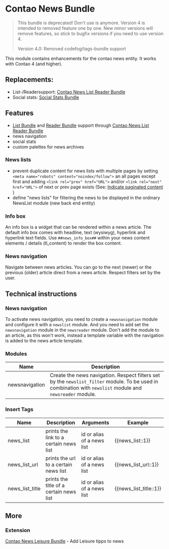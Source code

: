  # Contao News Bundle
 
> This bundle is deprecated! Don't use is anymore. Version 4 is intended to removed feature one by one.
> New minor versions will remove features, so stick to bugfix versions if you need to use version 4.
> 
> Version 4.0: Removed codefog/tags-bundle support

This module contains enhancements for the contao news entity. It works with Contao 4 (and higher).

## Replacements:
- List-/Readersupport: [Contao News List Reader Bundle](https://github.com/heimrichhannot/contao-news-list-reader-bundle)
- Social stats: [Social Stats Bundle](https://github.com/heimrichhannot/contao-social-stats-bundle)


## Features
* [List Bundle](https://github.com/heimrichhannot/contao-list-bundle) and [Reader Bundle](https://github.com/heimrichhannot/contao-reader-bundle) support through [Contao News List Reader Bundle](https://github.com/heimrichhannot/contao-news-list-reader-bundle)
* news navigation
* social stats
* custom palettes for news archives

### News lists

- prevent duplicate content for news lists with multiple pages by setting `<meta name="robots" content="noindex/follow">` an all pages except first and adding `<link rel="prev" href="URL">` and/or `<link rel="next" href="URL">` of next or prev page exists (See: [Indicate paginated content
](https://support.google.com/webmasters/answer/1663744?hl=en))
- define "news lists" for filtering the news to be displayed in the ordinary NewsList module (new back end entity)

### Info box

An info box is a widget that can be rendered within a news article. 
The default info box comes with headline, text (wysiwyg), hyperlink and hyperlink text fields.
Use `##news_info_box##` within your news content elements / details (tl_content) to render the box content.

### News navigation

Navigate between news articles. You can go to the next (newer) or the previous (older) article direct from a news article. Respect filters set by the user.

## Technical instructions

### News navigation

To activate news navigation, you need to create a `newsnavigation` module and configure it with a `newslist` module. And you need to add set the `newsnavigation` module in the `newsreader` module. Don't add the module to an article, as this won't work, instead a template variable with the navigation is added to the news article template.

### Modules

Name           | Description
-------------- | -----------
newsnavigation | Create the news navigation. Respect filters set by the `newslist_filter` module. To be used in combination with `newslist` module and `newsreader` module.

### Insert Tags

Name | Description | Arguments | Example
---- | ----------- | --------- | -------
news_list | prints the link to a certain news list | id or alias of a news list | {{news_list::1}}
news_list_url | prints the url to a certain news list | id or alias of a news list | {{news_list_url::1}}
news_list_title | prints the title of a certain news list | id or alias of a news list | {{news_list_title::1}}

## More

### Extension
[Contao News Leisure Bundle](https://github.com/heimrichhannot/contao-news-leisure-bundle) - Add Leisure tipps to news
